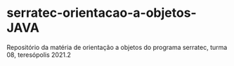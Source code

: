 # serratec-orientacao-a-objetos-JAVA
Repositório da matéria de orientação a objetos do programa serratec, turma 08, teresópolis 2021.2
